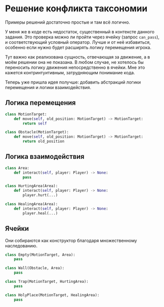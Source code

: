 # Решение конфликта таксономии

Примеры решений достаточно простые и там всё логично.

У меня же в коде есть недостаток, существенный в контексте данного задания.
Это проверка можно ли пройти через ячейку (запрос `can_pass`),
и соответствующий условный оператор.
Лучше и от неё избавиться, особенно если нужно будет
расширять логику перемещения игрока.

Тут важно как реализована сущность, отвечающая за движение,
а в моём решении она не показана.
В любом случае, не хотелось бы переносить логику движения непосредственно в ячейки.
Мне это кажется контринтуитивным, затрудняющим понимание кода.

Теперь уже пришла идея получше: добавить абстракций логики перемещения
и логики взаимодействия.

## Логика перемещения
```Python
class MotionTarget:
    def move(self, old_position: MotionTarget) -> MotionTarget:
        return self

class Obstacle(MotionTarget):
    def move(self, old_position: MotionTarget) -> MotionTarget:
        return old_position
```

## Логика взаимодействия
```Python
class Area:
    def interact(self, player: Player) -> None:
        pass

class HurtingArea(Area):
    def interact(self, player: Player) -> None:
        player.hurt(...)

class HealingArea(Area):
    def interact(self, player: Player) -> None:
        player.heal(...)
```

## Ячейки
Они собираются как конструктор благодаря множественному наследованию.
```Python
class Empty(MotionTarget, Area):
    pass

class Wall(Obstacle, Area):
    pass

class Trap(MotionTarget, HurtingArea):
    pass

class HolyPlace(MotionTarget, HealingArea):
    pass
```
